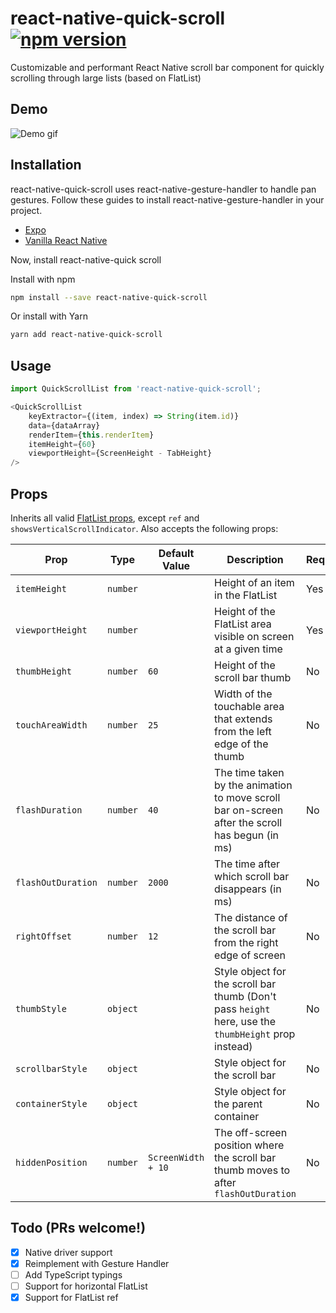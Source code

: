# react-native-quick-scroll [![npm version](https://img.shields.io/npm/v/react-native-quick-scroll.svg?style=flat)](https://www.npmjs.com/package/react-native-quick-scroll)

Customizable and performant React Native scroll bar component for quickly scrolling through large lists (based on FlatList)

## Demo

![Demo gif](https://github.com/farshed/react-native-quick-scroll/blob/master/demo/rec.gif?raw=true)

## Installation

react-native-quick-scroll uses react-native-gesture-handler to handle pan gestures. Follow these guides to install react-native-gesture-handler in your project.

- [Expo](https://docs.expo.io/versions/latest/sdk/gesture-handler/#installation)
- [Vanilla React Native](https://software-mansion.github.io/react-native-gesture-handler/docs/getting-started.html#installation)

Now, install react-native-quick scroll

Install with npm

```bash
npm install --save react-native-quick-scroll
```
Or install with Yarn

```bash
yarn add react-native-quick-scroll
```

## Usage

```js
import QuickScrollList from 'react-native-quick-scroll';
```

```js
<QuickScrollList
	keyExtractor={(item, index) => String(item.id)}
	data={dataArray}
	renderItem={this.renderItem}
	itemHeight={60}
	viewportHeight={ScreenHeight - TabHeight}
/>
```

## Props

Inherits all valid [FlatList props](https://facebook.github.io/react-native/docs/flatlist#props), except `ref` and `showsVerticalScrollIndicator`. Also accepts the following props:

| Prop | Type | Default Value | Description | Required |
|-----|-----|-----|-----|-----|
| `itemHeight` | `number` | | Height of an item in the FlatList | Yes |
| `viewportHeight` | `number` | | Height of the FlatList area visible on screen at a given time | Yes |
| `thumbHeight` | `number` | `60` | Height of the scroll bar thumb | No |
| `touchAreaWidth` | `number` | `25` | Width of the touchable area that extends from the left edge of the thumb | No |
| `flashDuration` | `number` | `40` | The time taken by the animation to move scroll bar on-screen after the scroll has begun (in ms) | No |
| `flashOutDuration` | `number` | `2000` | The time after which scroll bar disappears (in ms) | No |
| `rightOffset` | `number` | `12` | The distance of the scroll bar from the right edge of screen | No |
| `thumbStyle` | `object` | | Style object for the scroll bar thumb (Don't pass `height` here, use the `thumbHeight` prop instead) | No |
| `scrollbarStyle` | `object` | | Style object for the scroll bar | No |
| `containerStyle` | `object` | | Style object for the parent container | No |
| `hiddenPosition` | `number` | `ScreenWidth + 10` | The off-screen position where the scroll bar thumb moves to after `flashOutDuration` | No |


## Todo (PRs welcome!)
- [x] Native driver support
- [x] Reimplement with Gesture Handler
- [ ] Add TypeScript typings
- [ ] Support for horizontal FlatList
- [x] Support for FlatList ref